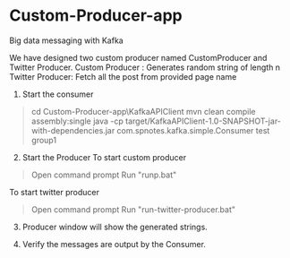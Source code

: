 # Custom-Producer-app

Big data messaging with Kafka

We have designed two custom producer named CustomProducer and Twitter Producer.
Custom Producer : Generates random string of length n
Twitter Producer: Fetch all the post from provided page name

 1. Start the consumer
 > cd Custom-Producer-app\KafkaAPIClient
 > mvn clean compile assembly:single
 > java -cp target/KafkaAPIClient-1.0-SNAPSHOT-jar-with-dependencies.jar com.spnotes.kafka.simple.Consumer test group1
 
 2. Start the Producer
  To start custom producer 
  > Open command prompt
  > Run "runp.bat"
  
  
  To start twitter producer 
  > Open command prompt
  > Run "run-twitter-producer.bat"

3. Producer window will show the generated strings.

4. Verify the messages are output by the Consumer.

